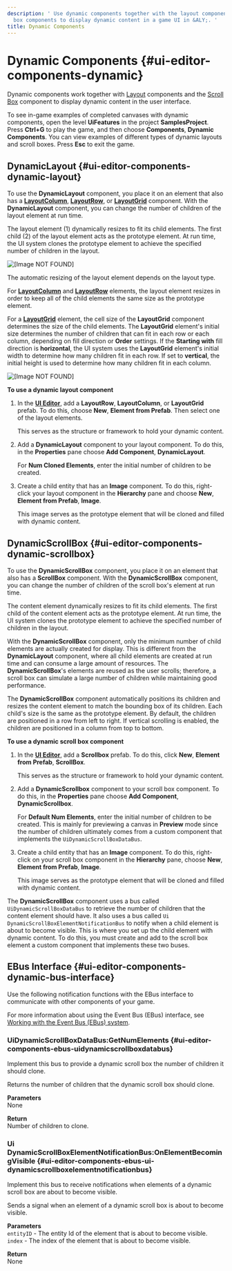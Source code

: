 ```yaml
---
description: ' Use dynamic components together with the layout components and scroll
  box components to display dynamic content in a game UI in &ALY;. '
title: Dynamic Components
---
```

# Dynamic Components {#ui-editor-components-dynamic}

Dynamic components work together with [ Layout](/docs/userguide/ui/editor/components-layout.md) components and the [Scroll Box](/docs/userguide/ui/editor/components-scrollbox.md) component to display dynamic content in the user interface\.

To see in\-game examples of completed canvases with dynamic components, open the level **UiFeatures** in the project **SamplesProject**\. Press **Ctrl\+G** to play the game, and then choose **Components**, **Dynamic Components**\. You can view examples of different types of dynamic layouts and scroll boxes\. Press **Esc** to exit the game\.

## DynamicLayout {#ui-editor-components-dynamic-layout}

To use the **DynamicLayout** component, you place it on an element that also has a [**LayoutColumn**](/docs/userguide/ui/editor/components-layout-column.md), [**LayoutRow**](/docs/userguide/ui/editor/components-layout-row.md), or [**LayoutGrid**](/docs/userguide/ui/editor/components-layout-grid.md) component\. With the **DynamicLayout** component, you can change the number of children of the layout element at run time\. 

The layout element \(1\) dynamically resizes to fit its child elements\. The first child \(2\) of the layout element acts as the prototype element\. At run time, the UI system clones the prototype element to achieve the specified number of children in the layout\.

![\[Image NOT FOUND\]](/images/userguide/game_ui_editor/ui-editor-components-dynamic-child.png)

The automatic resizing of the layout element depends on the layout type\. 

For [**LayoutColumn**](/docs/userguide/ui/editor/components-layout-column.md) and [**LayoutRow**](/docs/userguide/ui/editor/components-layout-row.md) elements, the layout element resizes in order to keep all of the child elements the same size as the prototype element\. 

For a [**LayoutGrid**](/docs/userguide/ui/editor/components-layout-grid.md) element, the cell size of the **LayoutGrid** component determines the size of the child elements\. The **LayoutGrid** element's initial size determines the number of children that can fit in each row or each column, depending on fill direction or **Order** settings\. If the **Starting with** fill direction is **horizontal**, the UI system uses the **LayoutGrid** element's initial width to determine how many children fit in each row\. If set to **vertical**, the initial height is used to determine how many children fit in each column\.

![\[Image NOT FOUND\]](/images/userguide/game_ui_editor/ui-editor-components-dynamic-fillorder.png)

**To use a dynamic layout component**

1. In the [**UI Editor**](/docs/userguide/ui/editor/using.md), add a **LayoutRow**, **LayoutColumn**, or **LayoutGrid** prefab\. To do this, choose **New**, **Element from Prefab**\. Then select one of the layout elements\.

   This serves as the structure or framework to hold your dynamic content\.

1. Add a **DynamicLayout** component to your layout component\. To do this, in the **Properties** pane choose **Add Component**, **DynamicLayout**\.

   For **Num Cloned Elements**, enter the initial number of children to be created\.

1. Create a child entity that has an **Image** component\. To do this, right\-click your layout component in the **Hierarchy** pane and choose **New**, **Element from Prefab**, **Image**\.

   This image serves as the prototype element that will be cloned and filled with dynamic content\.

## DynamicScrollBox {#ui-editor-components-dynamic-scrollbox}

To use the **DynamicScrollBox** component, you place it on an element that also has a **ScrollBox** component\. With the **DynamicScrollBox** component, you can change the number of children of the scroll box's element at run time\. 

The content element dynamically resizes to fit its child elements\. The first child of the content element acts as the prototype element\. At run time, the UI system clones the prototype element to achieve the specified number of children in the layout\.

With the **DynamicScrollBox** component, only the minimum number of child elements are actually created for display\. This is different from the **DynamicLayout** component, where all child elements are created at run time and can consume a large amount of resources\. The **DynamicScrollBox**'s elements are reused as the user scrolls; therefore, a scroll box can simulate a large number of children while maintaining good performance\.

The **DynamicScrollBox** component automatically positions its children and resizes the content element to match the bounding box of its children\. Each child's size is the same as the prototype element\. By default, the children are positioned in a row from left to right\. If vertical scrolling is enabled, the children are positioned in a column from top to bottom\.

**To use a dynamic scroll box component**

1. In the [**UI Editor**](/docs/userguide/ui/editor/using.md), add a **Scrollbox** prefab\. To do this, click **New**, **Element from Prefab**, **ScrollBox**\.

   This serves as the structure or framework to hold your dynamic content\.

1. Add a **DynamicScrollbox** component to your scroll box component\. To do this, in the **Properties** pane choose **Add Component**, **DynamicScrollbox**\.

   For **Default Num Elements**, enter the initial number of children to be created\. This is mainly for previewing a canvas in **Preview** mode since the number of children ultimately comes from a custom component that implements the `UiDynamicScrollBoxDataBus`\.

1. Create a child entity that has an **Image** component\. To do this, right\-click on your scroll box component in the **Hierarchy** pane, choose **New**, **Element from Prefab**, **Image**\.

   This image serves as the prototype element that will be cloned and filled with dynamic content\.

The **DynamicScrollBox** component uses a bus called `UiDynamicScrollBoxDataBus` to retrieve the number of children that the content element should have\. It also uses a bus called `Ui DynamicScrollBoxElementNotificationBus` to notify when a child element is about to become visible\. This is where you set up the child element with dynamic content\. To do this, you must create and add to the scroll box element a custom component that implements these two buses\.

## EBus Interface {#ui-editor-components-dynamic-bus-interface}

Use the following notification functions with the EBus interface to communicate with other components of your game\.

For more information about using the Event Bus \(EBus\) interface, see [Working with the Event Bus \(EBus\) system](/docs/userguide/programming/ebus/intro.md)\.

### UiDynamicScrollBoxDataBus:GetNumElements {#ui-editor-components-ebus-uidynamicscrollboxdatabus}

Implement this bus to provide a dynamic scroll box the number of children it should clone\.

Returns the number of children that the dynamic scroll box should clone\.

**Parameters**  
None

**Return**  
Number of children to clone\.

### Ui DynamicScrollBoxElementNotificationBus:OnElementBecomingVisible {#ui-editor-components-ebus-ui-dynamicscrollboxelementnotificationbus}

Implement this bus to receive notifications when elements of a dynamic scroll box are about to become visible\.

Sends a signal when an element of a dynamic scroll box is about to become visible\.

**Parameters**  
`entityID` - The entity Id of the element that is about to become visible\.  
`index` - The index of the element that is about to become visible\.

**Return**  
None
